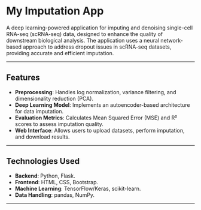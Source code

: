 # **My Imputation App**

A deep learning-powered application for imputing and denoising single-cell RNA-seq (scRNA-seq) data, designed to enhance the quality of downstream biological analysis. The application uses a neural network-based approach to address dropout issues in scRNA-seq datasets, providing accurate and efficient imputation.

---

## **Features**
- **Preprocessing**: Handles log normalization, variance filtering, and dimensionality reduction (PCA).
- **Deep Learning Model**: Implements an autoencoder-based architecture for data imputation.
- **Evaluation Metrics**: Calculates Mean Squared Error (MSE) and R² scores to assess imputation quality.
- **Web Interface**: Allows users to upload datasets, perform imputation, and download results.

---

## **Technologies Used**
- **Backend**: Python, Flask.
- **Frontend**: HTML, CSS, Bootstrap.
- **Machine Learning**: TensorFlow/Keras, scikit-learn.
- **Data Handling**: pandas, NumPy.

---

